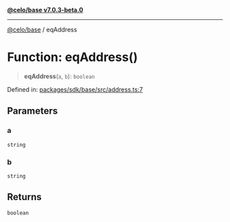 [**@celo/base v7.0.3-beta.0**](../README.md)

***

[@celo/base](../README.md) / eqAddress

# Function: eqAddress()

> **eqAddress**(`a`, `b`): `boolean`

Defined in: [packages/sdk/base/src/address.ts:7](https://github.com/celo-org/developer-tooling/blob/master/packages/sdk/base/src/address.ts#L7)

## Parameters

### a

`string`

### b

`string`

## Returns

`boolean`
